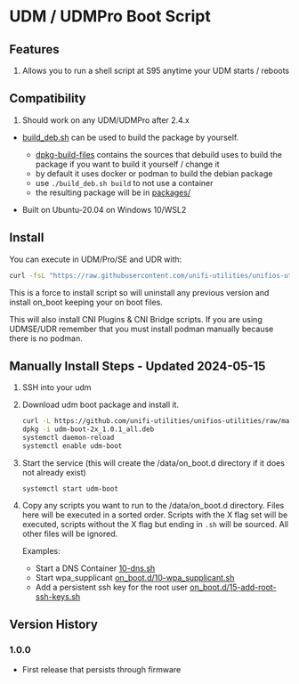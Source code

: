 # UDM / UDMPro Boot Script

## Features

1. Allows you to run a shell script at S95 anytime your UDM starts / reboots

## Compatibility

1. Should work on any UDM/UDMPro after 2.4.x

- [build_deb.sh](build_deb.sh) can be used to build the package by yourself.

  - [dpkg-build-files](dpkg-build-files) contains the sources that debuild uses to build the package if you want to build it yourself / change it
  - by default it uses docker or podman to build the debian package
  - use `./build_deb.sh build` to not use a container
  - the resulting package will be in [packages/](packages/)

- Built on Ubuntu-20.04 on Windows 10/WSL2

## Install

You can execute in UDM/Pro/SE and UDR with:

```bash
curl -fsL "https://raw.githubusercontent.com/unifi-utilities/unifios-utilities/HEAD/on-boot-script-2.x/remote_install.sh" | /bin/bash
```

This is a force to install script so will uninstall any previous version and install on_boot keeping your on boot files.

This will also install CNI Plugins & CNI Bridge scripts. If you are using UDMSE/UDR remember that you must install podman manually because there is no podman.

## Manually Install Steps - Updated 2024-05-15

1. SSH into your udm

2. Download udm boot package and install it.

   ```bash
   curl -L https://github.com/unifi-utilities/unifios-utilities/raw/main/on-boot-script-2.x/packages/udm-boot-2x_1.0.1_all.deb -o udm-boot-2x_1.0.1_all.deb
   dpkg -i udm-boot-2x_1.0.1_all.deb
   systemctl daemon-reload
   systemctl enable udm-boot
   ```
3. Start the service (this will create the /data/on_boot.d directory if it does not already exist)
   ```
   systemctl start udm-boot
   ```

4. Copy any scripts you want to run to the /data/on_boot.d directory. 
Files here will be executed in a sorted order. Scripts with the X flag set will be executed, scripts without the X flag but ending in `.sh` will be sourced. 
All other files will be ignored.

   Examples:

   - Start a DNS Container [10-dns.sh](../dns-common/on_boot.d/10-dns.sh)
   - Start wpa_supplicant [on_boot.d/10-wpa_supplicant.sh](examples/udm-files/on_boot.d/10-wpa_supplicant.sh)
   - Add a persistent ssh key for the root user [on_boot.d/15-add-root-ssh-keys.sh](examples/udm-files/on_boot.d/15-add-root-ssh-keys.sh)

## Version History

### 1.0.0

- First release that persists through firmware
